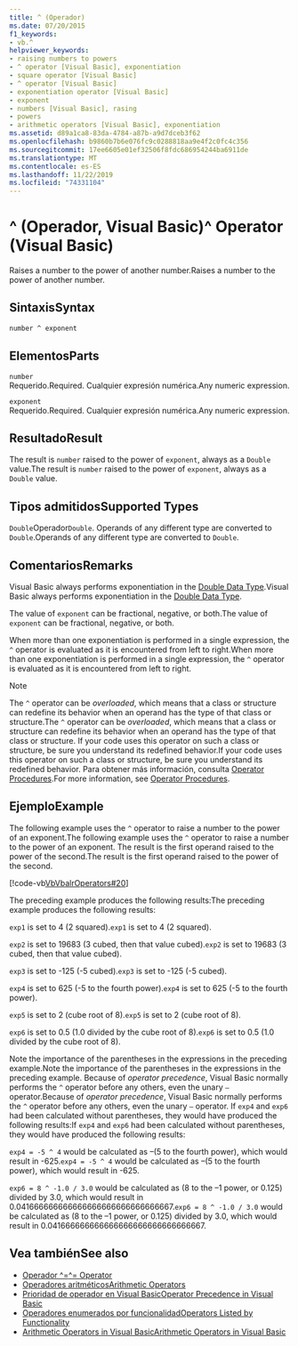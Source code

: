 ```yaml
---
title: ^ (Operador)
ms.date: 07/20/2015
f1_keywords:
- vb.^
helpviewer_keywords:
- raising numbers to powers
- ^ operator [Visual Basic], exponentiation
- square operator [Visual Basic]
- ^ operator [Visual Basic]
- exponentiation operator [Visual Basic]
- exponent
- numbers [Visual Basic], rasing
- powers
- arithmetic operators [Visual Basic], exponentiation
ms.assetid: d89a1ca8-83da-4784-a87b-a9d7dceb3f62
ms.openlocfilehash: b9860b7b6e076fc9c0288818aa9e4f2c0fc4c356
ms.sourcegitcommit: 17ee6605e01ef32506f8fdc686954244ba6911de
ms.translationtype: MT
ms.contentlocale: es-ES
ms.lasthandoff: 11/22/2019
ms.locfileid: "74331104"
---
```

# <a name="-operator-visual-basic"></a><span data-ttu-id="92a13-102">^ (Operador, Visual Basic)</span><span class="sxs-lookup"><span data-stu-id="92a13-102">^ Operator (Visual Basic)</span></span>

<span data-ttu-id="92a13-103">Raises a number to the power of another number.</span><span class="sxs-lookup"><span data-stu-id="92a13-103">Raises a number to the power of another number.</span></span>

## <a name="syntax"></a><span data-ttu-id="92a13-104">Sintaxis</span><span class="sxs-lookup"><span data-stu-id="92a13-104">Syntax</span></span>

```vb
number ^ exponent
```

## <a name="parts"></a><span data-ttu-id="92a13-105">Elementos</span><span class="sxs-lookup"><span data-stu-id="92a13-105">Parts</span></span>

`number`\
<span data-ttu-id="92a13-106">Requerido.</span><span class="sxs-lookup"><span data-stu-id="92a13-106">Required.</span></span> <span data-ttu-id="92a13-107">Cualquier expresión numérica.</span><span class="sxs-lookup"><span data-stu-id="92a13-107">Any numeric expression.</span></span>

`exponent`\
<span data-ttu-id="92a13-108">Requerido.</span><span class="sxs-lookup"><span data-stu-id="92a13-108">Required.</span></span> <span data-ttu-id="92a13-109">Cualquier expresión numérica.</span><span class="sxs-lookup"><span data-stu-id="92a13-109">Any numeric expression.</span></span>

## <a name="result"></a><span data-ttu-id="92a13-110">Resultado</span><span class="sxs-lookup"><span data-stu-id="92a13-110">Result</span></span>

<span data-ttu-id="92a13-111">The result is `number` raised to the power of `exponent`, always as a `Double` value.</span><span class="sxs-lookup"><span data-stu-id="92a13-111">The result is `number` raised to the power of `exponent`, always as a `Double` value.</span></span>

## <a name="supported-types"></a><span data-ttu-id="92a13-112">Tipos admitidos</span><span class="sxs-lookup"><span data-stu-id="92a13-112">Supported Types</span></span>

<span data-ttu-id="92a13-113">`Double`Operador</span><span class="sxs-lookup"><span data-stu-id="92a13-113">`Double`.</span></span> <span data-ttu-id="92a13-114">Operands of any different type are converted to `Double`.</span><span class="sxs-lookup"><span data-stu-id="92a13-114">Operands of any different type are converted to `Double`.</span></span>

## <a name="remarks"></a><span data-ttu-id="92a13-115">Comentarios</span><span class="sxs-lookup"><span data-stu-id="92a13-115">Remarks</span></span>

<span data-ttu-id="92a13-116">Visual Basic always performs exponentiation in the [Double Data Type](../../../visual-basic/language-reference/data-types/double-data-type.md).</span><span class="sxs-lookup"><span data-stu-id="92a13-116">Visual Basic always performs exponentiation in the [Double Data Type](../../../visual-basic/language-reference/data-types/double-data-type.md).</span></span>

<span data-ttu-id="92a13-117">The value of `exponent` can be fractional, negative, or both.</span><span class="sxs-lookup"><span data-stu-id="92a13-117">The value of `exponent` can be fractional, negative, or both.</span></span>

<span data-ttu-id="92a13-118">When more than one exponentiation is performed in a single expression, the `^` operator is evaluated as it is encountered from left to right.</span><span class="sxs-lookup"><span data-stu-id="92a13-118">When more than one exponentiation is performed in a single expression, the `^` operator is evaluated as it is encountered from left to right.</span></span>

> [!NOTE]
> <span data-ttu-id="92a13-119">The `^` operator can be *overloaded*, which means that a class or structure can redefine its behavior when an operand has the type of that class or structure.</span><span class="sxs-lookup"><span data-stu-id="92a13-119">The `^` operator can be *overloaded*, which means that a class or structure can redefine its behavior when an operand has the type of that class or structure.</span></span> <span data-ttu-id="92a13-120">If your code uses this operator on such a class or structure, be sure you understand its redefined behavior.</span><span class="sxs-lookup"><span data-stu-id="92a13-120">If your code uses this operator on such a class or structure, be sure you understand its redefined behavior.</span></span> <span data-ttu-id="92a13-121">Para obtener más información, consulta [Operator Procedures](../../../visual-basic/programming-guide/language-features/procedures/operator-procedures.md).</span><span class="sxs-lookup"><span data-stu-id="92a13-121">For more information, see [Operator Procedures](../../../visual-basic/programming-guide/language-features/procedures/operator-procedures.md).</span></span>

## <a name="example"></a><span data-ttu-id="92a13-122">Ejemplo</span><span class="sxs-lookup"><span data-stu-id="92a13-122">Example</span></span>

<span data-ttu-id="92a13-123">The following example uses the `^` operator to raise a number to the power of an exponent.</span><span class="sxs-lookup"><span data-stu-id="92a13-123">The following example uses the `^` operator to raise a number to the power of an exponent.</span></span> <span data-ttu-id="92a13-124">The result is the first operand raised to the power of the second.</span><span class="sxs-lookup"><span data-stu-id="92a13-124">The result is the first operand raised to the power of the second.</span></span>

[!code-vb[VbVbalrOperators#20](~/samples/snippets/visualbasic/VS_Snippets_VBCSharp/VbVbalrOperators/VB/Class1.vb#20)]

<span data-ttu-id="92a13-125">The preceding example produces the following results:</span><span class="sxs-lookup"><span data-stu-id="92a13-125">The preceding example produces the following results:</span></span>

<span data-ttu-id="92a13-126">`exp1` is set to 4 (2 squared).</span><span class="sxs-lookup"><span data-stu-id="92a13-126">`exp1` is set to 4 (2 squared).</span></span>

<span data-ttu-id="92a13-127">`exp2` is set to 19683 (3 cubed, then that value cubed).</span><span class="sxs-lookup"><span data-stu-id="92a13-127">`exp2` is set to 19683 (3 cubed, then that value cubed).</span></span>

<span data-ttu-id="92a13-128">`exp3` is set to -125 (-5 cubed).</span><span class="sxs-lookup"><span data-stu-id="92a13-128">`exp3` is set to -125 (-5 cubed).</span></span>

<span data-ttu-id="92a13-129">`exp4` is set to 625 (-5 to the fourth power).</span><span class="sxs-lookup"><span data-stu-id="92a13-129">`exp4` is set to 625 (-5 to the fourth power).</span></span>

<span data-ttu-id="92a13-130">`exp5` is set to 2 (cube root of 8).</span><span class="sxs-lookup"><span data-stu-id="92a13-130">`exp5` is set to 2 (cube root of 8).</span></span>

<span data-ttu-id="92a13-131">`exp6` is set to 0.5 (1.0 divided by the cube root of 8).</span><span class="sxs-lookup"><span data-stu-id="92a13-131">`exp6` is set to 0.5 (1.0 divided by the cube root of 8).</span></span>

<span data-ttu-id="92a13-132">Note the importance of the parentheses in the expressions in the preceding example.</span><span class="sxs-lookup"><span data-stu-id="92a13-132">Note the importance of the parentheses in the expressions in the preceding example.</span></span> <span data-ttu-id="92a13-133">Because of *operator precedence*, Visual Basic normally performs the `^` operator before any others, even the unary `–` operator.</span><span class="sxs-lookup"><span data-stu-id="92a13-133">Because of *operator precedence*, Visual Basic normally performs the `^` operator before any others, even the unary `–` operator.</span></span> <span data-ttu-id="92a13-134">If `exp4` and `exp6` had been calculated without parentheses, they would have produced the following results:</span><span class="sxs-lookup"><span data-stu-id="92a13-134">If `exp4` and `exp6` had been calculated without parentheses, they would have produced the following results:</span></span>

<span data-ttu-id="92a13-135">`exp4 = -5 ^ 4` would be calculated as –(5 to the fourth power), which would result in -625.</span><span class="sxs-lookup"><span data-stu-id="92a13-135">`exp4 = -5 ^ 4` would be calculated as –(5 to the fourth power), which would result in -625.</span></span>

<span data-ttu-id="92a13-136">`exp6 = 8 ^ -1.0 / 3.0` would be calculated as (8 to the –1 power, or 0.125) divided by 3.0, which would result in 0.041666666666666666666666666666667.</span><span class="sxs-lookup"><span data-stu-id="92a13-136">`exp6 = 8 ^ -1.0 / 3.0` would be calculated as (8 to the –1 power, or 0.125) divided by 3.0, which would result in 0.041666666666666666666666666666667.</span></span>

## <a name="see-also"></a><span data-ttu-id="92a13-137">Vea también</span><span class="sxs-lookup"><span data-stu-id="92a13-137">See also</span></span>

- [<span data-ttu-id="92a13-138">Operador ^=</span><span class="sxs-lookup"><span data-stu-id="92a13-138">^= Operator</span></span>](../../../visual-basic/language-reference/operators/exponentiation-assignment-operator.md)
- [<span data-ttu-id="92a13-139">Operadores aritméticos</span><span class="sxs-lookup"><span data-stu-id="92a13-139">Arithmetic Operators</span></span>](../../../visual-basic/language-reference/operators/arithmetic-operators.md)
- [<span data-ttu-id="92a13-140">Prioridad de operador en Visual Basic</span><span class="sxs-lookup"><span data-stu-id="92a13-140">Operator Precedence in Visual Basic</span></span>](../../../visual-basic/language-reference/operators/operator-precedence.md)
- [<span data-ttu-id="92a13-141">Operadores enumerados por funcionalidad</span><span class="sxs-lookup"><span data-stu-id="92a13-141">Operators Listed by Functionality</span></span>](../../../visual-basic/language-reference/operators/operators-listed-by-functionality.md)
- [<span data-ttu-id="92a13-142">Arithmetic Operators in Visual Basic</span><span class="sxs-lookup"><span data-stu-id="92a13-142">Arithmetic Operators in Visual Basic</span></span>](../../../visual-basic/programming-guide/language-features/operators-and-expressions/arithmetic-operators.md)
